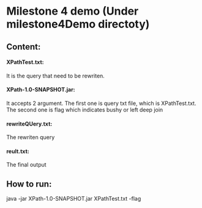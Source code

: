 # Milestone 4 demo (Under milestone4Demo directoty)
## Content:
#### XPathTest.txt: 
It is the query that need to be rewriten. 

#### XPath-1.0-SNAPSHOT.jar: 
It accepts 2 argument. The first one is query txt file, which is XPathTest.txt. 
The second one is flag which indicates bushy or left deep join

#### rewriteQUery.txt: 
The rewriten query

#### reult.txt: 
The final output 

## How to run:
java -jar  XPath-1.0-SNAPSHOT.jar  XPathTest.txt  -flag
